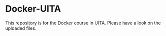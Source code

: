# Docker-UITA

This repository is for the Docker course in UITA. Please have a look on the uploaded files.
